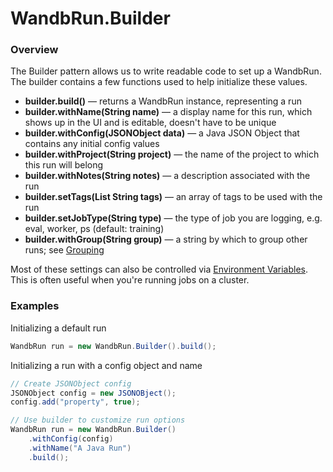 # WandbRun.Builder

### Overview

The Builder pattern allows us to write readable code to set up a WandbRun. The builder contains a few functions used to help initialize these values.

* **builder.build()** — returns a WandbRun instance, representing a run
* **builder.withName(String name)** — a display name for this run, which shows up in the UI and is editable, doesn't have to be unique
* **builder.withConfig(JSONObject data)** — a Java JSON Object that contains any initial config values
* **builder.withProject(String project)** — the name of the project to which this run will belong
* **builder.withNotes(String notes)** — a description associated with the run
* **builder.setTags(List String tags)** — an array of tags to be used with the run
* **builder.setJobType(String type)** — the type of job you are logging, e.g. eval, worker, ps (default: training)
* **builder.withGroup(String group)** — a string by which to group other runs; see [Grouping](../../guides/track/advanced/grouping.md)


Most of these settings can also be controlled via [Environment Variables](../../guides/track/advanced/environment-variables.md). This is often useful when you're running jobs on a cluster.

### Examples

Initializing a default run

```java
WandbRun run = new WandbRun.Builder().build();
```

Initializing a run with a config object and name

```java
// Create JSONObject config
JSONObject config = new JSONOBject();
config.add("property", true);

// Use builder to customize run options
WandbRun run = new WandbRun.Builder()
    .withConfig(config)
    .withName("A Java Run")
    .build();
```



